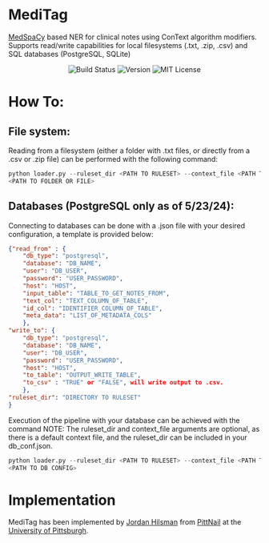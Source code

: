# MediTag
[MedSpaCy][medspacy] based NER for clinical notes using ConText algorithm modifiers. Supports
read/write capabilities for local filesystems (.txt, .zip, .csv) and SQL databases (PostgreSQL,
SQLite)

<p align=center>
    <img src="https://img.shields.io/badge/build-partial-orange" alt="Build Status">
    <img src="https://img.shields.io/badge/Version-0.41-orange" alt="Version">
    <img src="https://img.shields.io/badge/license-MIT-green" alt="MIT License">
</p>

# How To:
## File system:

Reading from a filesystem (either a folder with .txt files, or directly from a .csv or .zip file)
can be performed with the following command:

```python
python loader.py --ruleset_dir <PATH TO RULESET> --context_file <PATH TO CONTEXT FILE> --file_path
<PATH TO FOLDER OR FILE>
```

## Databases (PostgreSQL only as of 5/23/24):
Connecting to databases can be done with a .json file with your desired configuration, a template is
provided below:

```json
{"read_from" : {
    "db_type": "postgresql",
    "database": "DB_NAME",
    "user": "DB_USER",
    "password": "USER_PASSWORD",
    "host": "HOST",
    "input_table": "TABLE_TO_GET_NOTES_FROM",
    "text_col": "TEXT_COLUMN_OF_TABLE",
    "id_col": "IDENTIFIER_COLUMN_OF_TABLE",
    "meta_data": "LIST_OF_METADATA_COLS"
    },
"write_to": {
    "db_type": "postgresql",
    "database": "DB_NAME",
    "user": "DB_USER",
    "password": "USER_PASSWORD",
    "host": "HOST",
    "to_table": "OUTPUT_WRITE_TABLE",
    "to_csv" : "TRUE" or "FALSE", will write output to .csv.
    },
"ruleset_dir": "DIRECTORY TO RULESET"
}

```

Execution of the pipeline with your database can be achieved with the command
NOTE: The ruleset_dir and context_file arguments are optional, as there is a default context file,
and the ruleset_dir can be included in your db_conf.json.
```python
python loader.py --ruleset_dir <PATH TO RULESET> --context_file <PATH TO CONTEXT FILE> --db_conf
<PATH TO DB CONFIG>
```
# Implementation
MediTag has been implemented by [Jordan Hilsman][jordan] from [PittNail][pn] at the [University of Pittsburgh][pitt].

[medspacy]: https://github.com/medspacy/medspacy
[jordan]: https://jordanhilsman.github.io
[pn]: https://pittnail.github.io
[pitt]: https://shrs.pitt.edu
